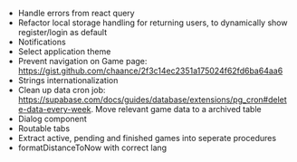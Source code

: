 - Handle errors from react query
- Refactor local storage handling for returning users, to dynamically show register/login as default
- Notifications
- Select application theme
- Prevent navigation on Game page: https://gist.github.com/chaance/2f3c14ec2351a175024f62fd6ba64aa6
- Strings internationalization
- Clean up data cron job: https://supabase.com/docs/guides/database/extensions/pg_cron#delete-data-every-week. Move relevant game data to a archived table
- Dialog component
- Routable tabs
- Extract active, pending and finished games into seperate procedures
- formatDistanceToNow with correct lang
